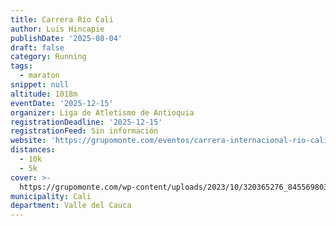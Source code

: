 ```yaml
---
title: Carrera Río Cali
author: Luis Hincapie
publishDate: '2025-08-04'
draft: false
category: Running
tags:
  - maraton
snippet: null
altitude: 1018m
eventDate: '2025-12-15'
organizer: Liga de Atletismo de Antioquia
registrationDeadline: '2025-12-15'
registrationFeed: Sin información
website: 'https://grupomonte.com/eventos/carrera-internacional-rio-cali/'
distances:
  - 10k
  - 5k
cover: >-
  https://grupomonte.com/wp-content/uploads/2023/10/320365276_845569803316834_1716622020249450377_n.jpg
municipality: Cali
department: Valle del Cauca
---
```


